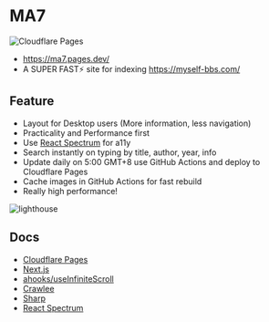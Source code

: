 # MA7

![Cloudflare Pages](https://github.com/Florencea/ma7/actions/workflows/build.yml/badge.svg)

- <https://ma7.pages.dev/>
- A SUPER FAST⚡️ site for indexing <https://myself-bbs.com/>

## Feature

- Layout for Desktop users (More information, less navigation)
- Practicality and Performance first
- Use [React Spectrum](https://react-spectrum.adobe.com/react-spectrum/index.html) for a11y
- Search instantly on typing by title, author, year, info
- Update daily on 5:00 GMT+8 use GitHub Actions and deploy to Cloudflare Pages
- Cache images in GitHub Actions for fast rebuild
- Really high performance!

![lighthouse](lighthouse.avif)

## Docs

- [Cloudflare Pages](https://pages.cloudflare.com/)
- [Next.js](https://nextjs.org/)
- [ahooks/useInfiniteScroll](https://ahooks.js.org/hooks/use-infinite-scroll)
- [Crawlee](https://crawlee.dev/)
- [Sharp](https://sharp.pixelplumbing.com/)
- [React Spectrum](https://react-spectrum.adobe.com/react-spectrum/index.html)
